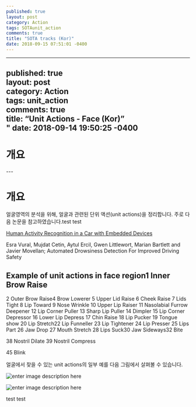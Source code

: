```yaml
---
published: true
layout: post
category: Action
tags: SOTAunit_action
comments: true
title: "SOTA tracks (Kor)"
date: 2018-09-15 07:51:01 -0400
---
```


<hr>
<h2 id="published-truelayout-postcategory-actiontags-comments-truetitle-unit-actions---face-kordate-2018-09-14-195025--0400">published: true<br>
layout: post<br>
category: Action<br>
tags: unit_action<br>
comments: true<br>
title: “Unit Actions - Face (Kor)”<br>"
date: 2018-09-14 19:50:25 -0400</h2>
<h1 id="개요">개요</h1>
<p>
---

# 개요

얼굴영역의 분석을 위해, 얼굴과 관련된 단위 액션(unit actions)을 정리합니다. 주로 다음 논문을 참고하였습니다.test test

[Human Activity Recognition in a Car with Embedded Devices](https://lajc.epn.edu.ec/index.php/LAJC/article/download/88/50)

Esra Vural, Mujdat Cetin, Aytul Ercil, Gwen Littlewort, Marian Bartlett and Javier Movellan; Automated Drowsiness Detection For Improved Driving Safety

## Example of unit actions in face region1 Inner Brow Raise
2 Outer Brow Raise4 Brow Lowerer
5 Upper Lid Raise
6 Cheek Raise
7 Lids Tight
8 Lip Toward
9 Nose Wrinkle
10 Upper Lip Raiser
11 Nasolabial Furrow Deepener
12 Lip Corner Puller
13 Sharp Lip Puller
14 Dimpler
15 Lip Corner Depressor
16 Lower Lip Depress
17 Chin Raise
18 Lip Pucker
19 Tongue show
20 Lip Stretch22 Lip Funneller
23 Lip Tightener
24 Lip Presser
25 Lips Part
26 Jaw Drop
27 Mouth Stretch
28 Lips Suck30 Jaw Sideways32 Bite

38 Nostril Dilate
39 Nostril Compress

45 Blink

얼굴에서 찾을 수 있는 unit actions의 일부 예를 다음 그림에서 살펴볼 수 있습니다.</p>
<p><img src="https://imgur.com/a/bOolZg9" alt="enter image description here"></p>
<p>

![enter image description here](https://imgur.com/a/bOolZg9)

test test</p>

<!--stackedit_data:
eyJoaXN0b3J5IjpbMTI2OTAzOTQxOV19
-->